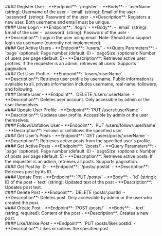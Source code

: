 <summary>
#### Register User
- **Endpoint**: `/register`
- **Body**: 
  - `userName` (string): Username of the user
  - `email` (string): Email of the user
  - `password` (string): Password of the user
- **Description**: Registers a new user. Both username and email must be unique.
</summary>

<summary>
#### User Login
- **Endpoint**: `/login`
- **Body**: 
  - `email` (string): Email of the user
  - `password` (string): Password of the user
- **Description**: Logs in the user using email. Note: Should also support login via username (currently not implemented).
</summary>

<summary>
#### Get Active Users
- **Endpoint**: `/users/`
- **Query Parameters**: 
  - `page` (optional): Page number (default: 0)
  - `pageSize` (optional): Number of users per page (default: 5)
- **Description**: Retrieves active user profiles. If the requester is an admin, retrieves all users. Supports pagination.
</summary>

<summary>
#### Get User Profile
- **Endpoint**: `/users/:userName`
- **Description**: Retrieves user profile by username. Public information is available to all, private information includes username, real name, followers, and following.
</summary>

<summary>
#### Delete User
- **Endpoint**: `DELETE /users/:userName`
- **Description**: Deletes user account. Only accessible by admin or the user themselves.
</summary>

<summary>
#### Update User Profile
- **Endpoint**: `PUT /users/:userName`
- **Description**: Updates user profile. Accessible by admin or the user themselves.
</summary>

<summary>
#### Follow/Unfollow User
- **Endpoint**: `PUT /users/follow/:userName`
- **Description**: Follows or unfollows the specified user.
</summary>

<summary>
#### Get User's Posts
- **Endpoint**: `GET /users/posts/:userName`
- **Description**: Retrieves active posts from the specified user's profile.
</summary>

<summary>
#### Get Active Posts
- **Endpoint**: `/posts/`
- **Query Parameters**: 
  - `page` (optional): Page number (default: 0)
  - `pageSize` (optional): Number of posts per page (default: 5)
- **Description**: Retrieves active posts. If the requester is an admin, retrieves all posts. Supports pagination.
</summary>

<summary>
#### Get Post by ID
- **Endpoint**: `/posts/:postId`
- **Description**: Retrieves post by its ID.
</summary>

<summary>
#### Update Post
- **Endpoint**: `PUT /posts/`
- **Body**: 
  - `id` (string): ID of the post
  - `text` (string): Updated text of the post
- **Description**: Updates post text.
</summary>

<summary>
#### Delete Post
- **Endpoint**: `DELETE /posts/:postId`
- **Description**: Deletes post. Only accessible by admin or the user who created the post.
</summary>

<summary>
#### Create Post
- **Endpoint**: `POST /posts/`
- **Body**: 
  - `text` (string, required): Content of the post
- **Description**: Creates a new post.
</summary>

<summary>
#### Like/Unlike Post
- **Endpoint**: `PUT /posts/like/:postId`
- **Description**: Likes or unlikes the specified post.
</summary>
